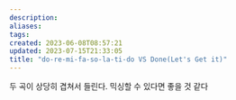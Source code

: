 ```yaml
---
description:
aliases: 
tags: 
created: 2023-06-08T08:57:21
updated: 2023-07-15T21:33:05
title: "do-re-mi-fa-so-la-ti-do VS Done(Let's Get it)"
---
```

두 곡이 상당히 겹쳐서 들린다. 믹싱할 수 있다면 좋을 것 같다
